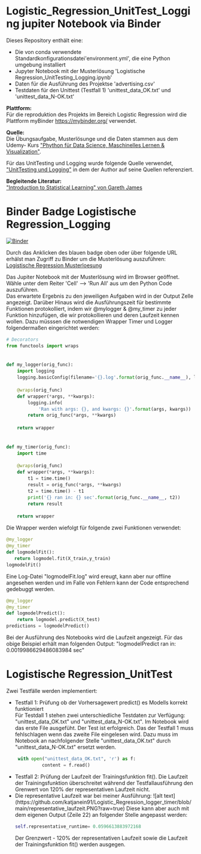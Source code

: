 # Logistic_Regression_UnitTest_Logging jupiter Notebook via Binder 

Dieses Repository enthält eine:
<ul>
  <li> Die von conda verwendete Standardkonfigurationsdatei'environment.yml', die eine Python umgebung installiert</li>
  <li> Jupyter Notebook mit der Musterlösung  'Logistische Regression_UnitTesting_Logging.ipynb'</li>
  <li> Daten für die Ausführung des Projektse 'advertising.csv' </li>
  <li> Testdaten für den Unittest (Testfall 1) 'unittest_data_OK.txt' und 'unittest_data_N-OK.txt'</li>
 </ul>
 
<b>Plattform:</b>\
Für die reproduktion des Projekts im Bereich Logistic Regression wird die Plattform myBinder <a href = "https://mybinder.org">https://mybinder.org/</a> verwendet.
 
 <b>Quelle:</b>\
Die Übungsaufgabe, Musterlösunge und die Daten stammen aus dem Udemy- Kurs <a href = "https://www.udemy.com/course/python-data-science-machine-learning/learn/lecture/7758116#overview">"Phython für Data Science, Maschinelles Lernen & Visualization"</a>.

 Für das UnitTesting und Logging wurde folgende Quelle verwendet, <a href = "https://towardsdatascience.com/unit-testing-and-logging-for-data-science-d7fb8fd5d217">"UnitTesting und Logging"</a> in dem der Author auf seine Quellen referenziert.  
  
<b>Begleitende Literatur:</b>\
<a href = http://faculty.marshall.usc.edu/gareth-james/ISL/ISLR%20Seventh%20Printing.pdf>"Introduction to Statistical Learning" von Gareth James</a>

# Binder Badge Logistische Regression_Logging
[![Binder](https://mybinder.org/badge_logo.svg)](https://mybinder.org/v2/gh/katjanein91/Logistic_Regression_logger_timer/blob/main/Logistische%20Regression_UnitTesting_Logging.ipynb/HEAD)

Durch das Anklicken des blauen badge oben oder über folgende URL erhälst man Zugriff zu Binder um die Musterlösung auszuführen:
<a href = "https://mybinder.org/v2/gh/katjanein91/Logistic-Regression.git/master?filepath=Logistische%20Regression%20Musterloesung.ipynb"> Logistische Regression Musterloesung </a>

Das Jupiter Notebook mit der Musterlösung wird im Browser geöffnet.\
Wähle unter dem Reiter 'Cell' --> 'Run All' aus um den Python Code auszuführen.\
Das erwartete Ergebnis zu den jeweiligen Aufgaben wird in der Output Zelle angezeigt.
Darüber Hinaus wird die Ausführungszeit für bestimmte Funktionen protokolliert, indem wir @mylogger & @my_timer zu jeder Funktion hinzufügen, die wir  protokollieren und deren Laufzeit kennen wollen. Dazu müsssen die notwendigen Wrapper Timer und Logger folgendermaßen eingerichtet werden:
 
```python 
# Decorators
from functools import wraps


def my_logger(orig_func):
    import logging
    logging.basicConfig(filename='{}.log'.format(orig_func.__name__), level=logging.INFO)

    @wraps(orig_func)
    def wrapper(*args, **kwargs):
        logging.info(
            'Ran with args: {}, and kwargs: {}'.format(args, kwargs))
        return orig_func(*args, **kwargs)

    return wrapper


def my_timer(orig_func):
    import time

    @wraps(orig_func)
    def wrapper(*args, **kwargs):
        t1 = time.time()
        result = orig_func(*args, **kwargs)
        t2 = time.time() - t1
        print('{} ran in: {} sec'.format(orig_func.__name__, t2))
        return result

    return wrapper
```    
    
 Die Wrapper werden wiefolgt für folgende zwei Funktionen verwendet:
 
 ```python
@my_logger
@my_timer
def logmodelFit():
    return logmodel.fit(X_train,y_train)
logmodelFit()
```
Eine Log-Datei "logmodelFit.log" wird ereugt, kann aber nur offline angesehen werden und im Falle von Fehlern kann der Code entsprechend gedebuggt werden.

```python
@my_logger
@my_timer
def logmodelPredict():
    return logmodel.predict(X_test)
predictions = logmodelPredict()
```
Bei der Ausführung des Notebooks wird die Laufzeit angezeigt. Für das obige Beispiel erhält man folgenden Output: "logmodelPredict ran in: 0.0019986629486083984 sec"

# Logistische Regression_UnitTest

Zwei Testfälle werden implementiert:

<ul>
  <li> Testfall 1: Prüfung ob der Vorhersagewert predict() es Modells korrekt funktioniert </li>
   Für Testdall 1 stehen zwei unterschiedliche Testdaten zur Verfügung: "unittest_data_OK.txt" und "unittest_data_N-OK.txt".
   Im Notebook wird das erste File ausgefüht. Der Test ist erfolgreich. Das der Testfall 1 muss fehlschlagen wenn das zweite File eingelesen wird.
   Dazu muss im Notebook an nachfolgender Stelle "unittest_data_OK.txt" durch "unittest_data_N-OK.txt" ersetzt werden.
  
  ```python
   with open("unittest_data_OK.txt", 'r') as f:
            content = f.read()
  ```
  
  <li> Testfall 2: Prüfung der Laufzeit der Trainingsfunktion fit(). Die Laufzeit der Trainingsfunktion überschreitet während der Testfallausführung den Grenwert von 120% der representativen Laufzeit nicht.<li>
 Die representative Laufzeit war bei meiner Ausführung: 
 ![alt text](https://github.com/katjanein91/Logistic_Regression_logger_timer/blob/main/representative_laufzeit.PNG?raw=true)
 Diese kann aber auch mit dem eigenen Output (Zeile 22) an folgender Stelle angepasst werden:
  
  ```python
  self.representative_runtime= 0.0596613883972168
  ```
 Der Grenzwert - 120% der representativen Laufzeit  sowie die Laufzeit der Trainingsfunktion fit() werden ausgegen.
<ul>
  





